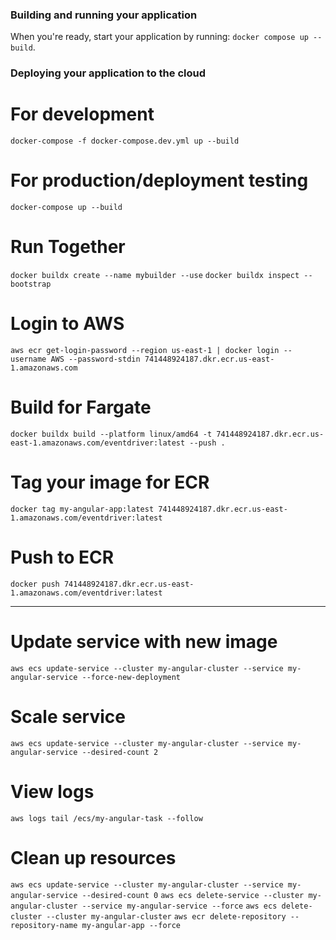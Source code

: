 ### Building and running your application

When you're ready, start your application by running:
`docker compose up --build`.


### Deploying your application to the cloud

# For development
`docker-compose -f docker-compose.dev.yml up --build`

# For production/deployment testing
`docker-compose up --build`

<!-- # Or create an alias to make it easier
alias docker-dev="docker-compose -f docker-compose.dev.yml"
docker-dev up --build -->


# Run Together
`docker buildx create --name mybuilder --use`
`docker buildx inspect --bootstrap`

# Login to AWS
`aws ecr get-login-password --region us-east-1 | docker login --username AWS --password-stdin 741448924187.dkr.ecr.us-east-1.amazonaws.com`

# Build for Fargate
`docker buildx build --platform linux/amd64 -t 741448924187.dkr.ecr.us-east-1.amazonaws.com/eventdriver:latest --push .`

# Tag your image for ECR
`docker tag my-angular-app:latest 741448924187.dkr.ecr.us-east-1.amazonaws.com/eventdriver:latest`

# Push to ECR
`docker push 741448924187.dkr.ecr.us-east-1.amazonaws.com/eventdriver:latest`

<hr>

# Update service with new image
`aws ecs update-service --cluster my-angular-cluster --service my-angular-service --force-new-deployment`

# Scale service
`aws ecs update-service --cluster my-angular-cluster --service my-angular-service --desired-count 2`

# View logs
`aws logs tail /ecs/my-angular-task --follow`

# Clean up resources
`aws ecs update-service --cluster my-angular-cluster --service my-angular-service --desired-count 0`
`aws ecs delete-service --cluster my-angular-cluster --service my-angular-service --force`
`aws ecs delete-cluster --cluster my-angular-cluster`
`aws ecr delete-repository --repository-name my-angular-app --force`